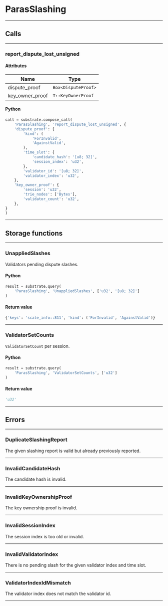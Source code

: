 
# ParasSlashing

---------
## Calls

---------
### report_dispute_lost_unsigned
#### Attributes
| Name | Type |
| -------- | -------- | 
| dispute_proof | `Box<DisputeProof>` | 
| key_owner_proof | `T::KeyOwnerProof` | 

#### Python
```python
call = substrate.compose_call(
    'ParasSlashing', 'report_dispute_lost_unsigned', {
    'dispute_proof': {
        'kind': (
            'ForInvalid',
            'AgainstValid',
        ),
        'time_slot': {
            'candidate_hash': '[u8; 32]',
            'session_index': 'u32',
        },
        'validator_id': '[u8; 32]',
        'validator_index': 'u32',
    },
    'key_owner_proof': {
        'session': 'u32',
        'trie_nodes': ['Bytes'],
        'validator_count': 'u32',
    },
}
)
```

---------
## Storage functions

---------
### UnappliedSlashes
 Validators pending dispute slashes.

#### Python
```python
result = substrate.query(
    'ParasSlashing', 'UnappliedSlashes', ['u32', '[u8; 32]']
)
```

#### Return value
```python
{'keys': 'scale_info::811', 'kind': ('ForInvalid', 'AgainstValid')}
```
---------
### ValidatorSetCounts
 `ValidatorSetCount` per session.

#### Python
```python
result = substrate.query(
    'ParasSlashing', 'ValidatorSetCounts', ['u32']
)
```

#### Return value
```python
'u32'
```
---------
## Errors

---------
### DuplicateSlashingReport
The given slashing report is valid but already previously reported.

---------
### InvalidCandidateHash
The candidate hash is invalid.

---------
### InvalidKeyOwnershipProof
The key ownership proof is invalid.

---------
### InvalidSessionIndex
The session index is too old or invalid.

---------
### InvalidValidatorIndex
There is no pending slash for the given validator index and time
slot.

---------
### ValidatorIndexIdMismatch
The validator index does not match the validator id.

---------